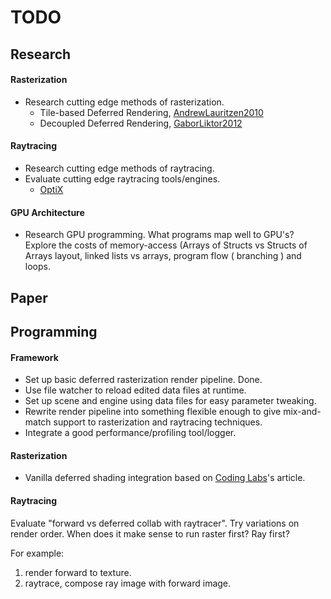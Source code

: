 # TODO #
## Research ##
#### Rasterization ####
  * Research cutting edge methods of rasterization.
    * Tile-based Deferred Rendering, [AndrewLauritzen2010](http://visual-computing.intel-research.net/art/publications/deferred_rendering/)
    * Decoupled Deferred Rendering, [GaborLiktor2012](http://hgpu.org/?p=6820)
#### Raytracing ####
  * Research cutting edge methods of raytracing.
  * Evaluate cutting edge raytracing tools/engines.
    * [OptiX](http://www.nvidia.com/object/optix.html)
#### GPU Architecture ####
  * Research GPU programming. What programs map well to GPU's? Explore the costs of memory-access (Arrays of Structs vs Structs of Arrays layout, linked lists vs arrays, program flow ( branching ) and loops.

## Paper ##
## Programming ##
#### Framework ####
  * Set up basic deferred rasterization render pipeline. Done.
  * Use file watcher to reload edited data files at runtime.
  * Set up scene and engine using data files for easy parameter tweaking.
  * Rewrite render pipeline into something flexible enough to give mix-and-match support to rasterization and raytracing techniques.
  * Integrate a good performance/profiling tool/logger.
#### Rasterization ####
  * Vanilla deferred shading integration based on [Coding Labs](http://www.codinglabs.net/tutorial_simple_def_rendering.aspx)'s article.
#### Raytracing ####

Evaluate "forward vs deferred collab with raytracer". Try variations on render order. When does it make sense to run raster first? Ray first?

For example:
1. render forward to texture.
2. raytrace, compose ray image with forward image.